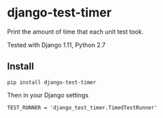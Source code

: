 # django-test-timer

Print the amount of time that each unit test took. 

Tested with Django 1.11, Python 2.7

## Install

`pip install django-test-timer`

Then in your Django settings

```
TEST_RUNNER = 'django_test_timer.TimedTestRunner'
```
